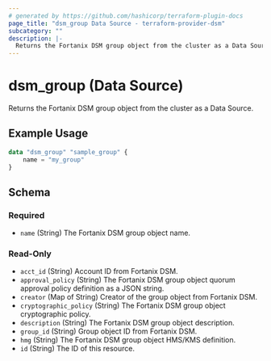 ```yaml
---
# generated by https://github.com/hashicorp/terraform-plugin-docs
page_title: "dsm_group Data Source - terraform-provider-dsm"
subcategory: ""
description: |-
  Returns the Fortanix DSM group object from the cluster as a Data Source.
---
```


# dsm_group (Data Source)

Returns the Fortanix DSM group object from the cluster as a Data Source.

## Example Usage

```terraform
data "dsm_group" "sample_group" {
    name = "my_group"
}
```

<!-- schema generated by tfplugindocs -->
## Schema

### Required

- `name` (String) The Fortanix DSM group object name.

### Read-Only

- `acct_id` (String) Account ID from Fortanix DSM.
- `approval_policy` (String) The Fortanix DSM group object quorum approval policy definition as a JSON string.
- `creator` (Map of String) Creator of the group object from Fortanix DSM.
- `cryptographic_policy` (String) The Fortanix DSM group object cryptographic policy.
- `description` (String) The Fortanix DSM group object description.
- `group_id` (String) Group object ID from Fortanix DSM.
- `hmg` (String) The Fortanix DSM group object HMS/KMS definition.
- `id` (String) The ID of this resource.
